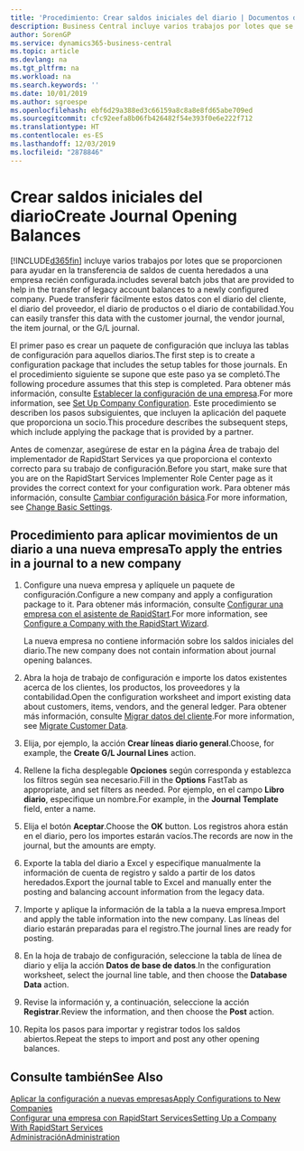 ```yaml
---
title: 'Procedimiento: Crear saldos iniciales del diario | Documentos de Microsoft'
description: Business Central incluye varios trabajos por lotes que se proporcionen para ayudar en la transferencia de saldos de cuenta heredados a una empresa recién configurada. Puede transferir fácilmente estos datos con registros en los diarios.
author: SorenGP
ms.service: dynamics365-business-central
ms.topic: article
ms.devlang: na
ms.tgt_pltfrm: na
ms.workload: na
ms.search.keywords: ''
ms.date: 10/01/2019
ms.author: sgroespe
ms.openlocfilehash: ebf6d29a388ed3c66159a8c8a8e8fd65abe709ed
ms.sourcegitcommit: cfc92eefa8b06fb426482f54e393f0e6e222f712
ms.translationtype: HT
ms.contentlocale: es-ES
ms.lasthandoff: 12/03/2019
ms.locfileid: "2878846"
---
```

# <a name="create-journal-opening-balances"></a><span data-ttu-id="3dd2e-104">Crear saldos iniciales del diario</span><span class="sxs-lookup"><span data-stu-id="3dd2e-104">Create Journal Opening Balances</span></span>
[!INCLUDE[d365fin](includes/d365fin_md.md)] <span data-ttu-id="3dd2e-105">incluye varios trabajos por lotes que se proporcionen para ayudar en la transferencia de saldos de cuenta heredados a una empresa recién configurada.</span><span class="sxs-lookup"><span data-stu-id="3dd2e-105">includes several batch jobs that are provided to help in the transfer of legacy account balances to a newly configured company.</span></span> <span data-ttu-id="3dd2e-106">Puede transferir fácilmente estos datos con el diario del cliente, el diario del proveedor, el diario de productos o el diario de contabilidad.</span><span class="sxs-lookup"><span data-stu-id="3dd2e-106">You can easily transfer this data with the customer journal, the vendor journal, the item journal, or the G/L journal.</span></span>

<span data-ttu-id="3dd2e-107">El primer paso es crear un paquete de configuración que incluya las tablas de configuración para aquellos diarios.</span><span class="sxs-lookup"><span data-stu-id="3dd2e-107">The first step is to create a configuration package that includes the setup tables for those journals.</span></span> <span data-ttu-id="3dd2e-108">En el procedimiento siguiente se supone que este paso ya se completó.</span><span class="sxs-lookup"><span data-stu-id="3dd2e-108">The following procedure assumes that this step is completed.</span></span> <span data-ttu-id="3dd2e-109">Para obtener más información, consulte [Establecer la configuración de una empresa](admin-set-up-company-configuration.md).</span><span class="sxs-lookup"><span data-stu-id="3dd2e-109">For more information, see [Set Up Company Configuration](admin-set-up-company-configuration.md).</span></span> <span data-ttu-id="3dd2e-110">Este procedimiento se describen los pasos subsiguientes, que incluyen la aplicación del paquete que proporciona un socio.</span><span class="sxs-lookup"><span data-stu-id="3dd2e-110">This procedure describes the subsequent steps, which include applying the package that is provided by a partner.</span></span>  

<span data-ttu-id="3dd2e-111">Antes de comenzar, asegúrese de estar en la página Área de trabajo del implementador de RapidStart Services ya que proporciona el contexto correcto para su trabajo de configuración.</span><span class="sxs-lookup"><span data-stu-id="3dd2e-111">Before you start, make sure that you are on the RapidStart Services Implementer Role Center page as it provides the correct context for your configuration work.</span></span> <span data-ttu-id="3dd2e-112">Para obtener más información, consulte [Cambiar configuración básica](ui-change-basic-settings.md).</span><span class="sxs-lookup"><span data-stu-id="3dd2e-112">For more information, see [Change Basic Settings](ui-change-basic-settings.md).</span></span>

## <a name="to-apply-the-entries-in-a-journal-to-a-new-company"></a><span data-ttu-id="3dd2e-113">Procedimiento para aplicar movimientos de un diario a una nueva empresa</span><span class="sxs-lookup"><span data-stu-id="3dd2e-113">To apply the entries in a journal to a new company</span></span>  
1. <span data-ttu-id="3dd2e-114">Configure una nueva empresa y aplíquele un paquete de configuración.</span><span class="sxs-lookup"><span data-stu-id="3dd2e-114">Configure a new company and apply a configuration package to it.</span></span> <span data-ttu-id="3dd2e-115">Para obtener más información, consulte [Configurar una empresa con el asistente de RapidStart](admin-how-to-configure-a-company-with-the-rapidstart-wizard.md).</span><span class="sxs-lookup"><span data-stu-id="3dd2e-115">For more information, see [Configure a Company with the RapidStart Wizard](admin-how-to-configure-a-company-with-the-rapidstart-wizard.md).</span></span>  

    <span data-ttu-id="3dd2e-116">La nueva empresa no contiene información sobre los saldos iniciales del diario.</span><span class="sxs-lookup"><span data-stu-id="3dd2e-116">The new company does not contain information about journal opening balances.</span></span>  

2. <span data-ttu-id="3dd2e-117">Abra la hoja de trabajo de configuración e importe los datos existentes acerca de los clientes, los productos, los proveedores y la contabilidad.</span><span class="sxs-lookup"><span data-stu-id="3dd2e-117">Open the configuration worksheet and import existing data about customers, items, vendors, and the general ledger.</span></span> <span data-ttu-id="3dd2e-118">Para obtener más información, consulte [Migrar datos del cliente](admin-migrate-customer-data.md).</span><span class="sxs-lookup"><span data-stu-id="3dd2e-118">For more information, see [Migrate Customer Data](admin-migrate-customer-data.md).</span></span>  
3. <span data-ttu-id="3dd2e-119">Elija, por ejemplo, la acción **Crear líneas diario general**.</span><span class="sxs-lookup"><span data-stu-id="3dd2e-119">Choose, for example, the **Create G/L Journal Lines** action.</span></span>  
4. <span data-ttu-id="3dd2e-120">Rellene la ficha desplegable **Opciones** según corresponda y establezca los filtros según sea necesario.</span><span class="sxs-lookup"><span data-stu-id="3dd2e-120">Fill in the **Options** FastTab as appropriate, and set filters as needed.</span></span> <span data-ttu-id="3dd2e-121">Por ejemplo, en el campo **Libro diario**, especifique un nombre.</span><span class="sxs-lookup"><span data-stu-id="3dd2e-121">For example, in the **Journal Template** field, enter a name.</span></span>  
5. <span data-ttu-id="3dd2e-122">Elija el botón **Aceptar**.</span><span class="sxs-lookup"><span data-stu-id="3dd2e-122">Choose the **OK** button.</span></span> <span data-ttu-id="3dd2e-123">Los registros ahora están en el diario, pero los importes estarán vacíos.</span><span class="sxs-lookup"><span data-stu-id="3dd2e-123">The records are now in the journal, but the amounts are empty.</span></span>  
6. <span data-ttu-id="3dd2e-124">Exporte la tabla del diario a Excel y especifique manualmente la información de cuenta de registro y saldo a partir de los datos heredados.</span><span class="sxs-lookup"><span data-stu-id="3dd2e-124">Export the journal table to Excel and manually enter the posting and balancing account information from the legacy data.</span></span>
7. <span data-ttu-id="3dd2e-125">Importe y aplique la información de la tabla a la nueva empresa.</span><span class="sxs-lookup"><span data-stu-id="3dd2e-125">Import and apply the table information into the new company.</span></span> <span data-ttu-id="3dd2e-126">Las líneas del diario estarán preparadas para el registro.</span><span class="sxs-lookup"><span data-stu-id="3dd2e-126">The journal lines are ready for posting.</span></span>  
8. <span data-ttu-id="3dd2e-127">En la hoja de trabajo de configuración, seleccione la tabla de línea de diario y elija la acción **Datos de base de datos**.</span><span class="sxs-lookup"><span data-stu-id="3dd2e-127">In the configuration worksheet, select the journal line table, and then choose the **Database Data** action.</span></span>  
9. <span data-ttu-id="3dd2e-128">Revise la información y, a continuación, seleccione la acción **Registrar**.</span><span class="sxs-lookup"><span data-stu-id="3dd2e-128">Review the information, and then choose the **Post** action.</span></span>  
10. <span data-ttu-id="3dd2e-129">Repita los pasos para importar y registrar todos los saldos abiertos.</span><span class="sxs-lookup"><span data-stu-id="3dd2e-129">Repeat the steps to import and post any other opening balances.</span></span>  

## <a name="see-also"></a><span data-ttu-id="3dd2e-130">Consulte también</span><span class="sxs-lookup"><span data-stu-id="3dd2e-130">See Also</span></span>  
[<span data-ttu-id="3dd2e-131">Aplicar la configuración a nuevas empresas</span><span class="sxs-lookup"><span data-stu-id="3dd2e-131">Apply Configurations to New Companies</span></span>](admin-apply-configuration-to-new-companies.md)  
[<span data-ttu-id="3dd2e-132">Configurar una empresa con RapidStart Services</span><span class="sxs-lookup"><span data-stu-id="3dd2e-132">Setting Up a Company With RapidStart Services</span></span>](admin-set-up-a-company-with-rapidstart.md)  
[<span data-ttu-id="3dd2e-133">Administración</span><span class="sxs-lookup"><span data-stu-id="3dd2e-133">Administration</span></span>](admin-setup-and-administration.md)
